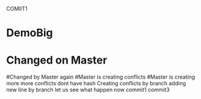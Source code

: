 COMIIT1
# DemoBig
# Changed on Master
#Changed by Master again
#Master is creating conflicts
#Master is creating more more conflicts
dont have hash
Creating conflicts by branch
adding new line by branch
let us see what happen now
commit1
commit3
